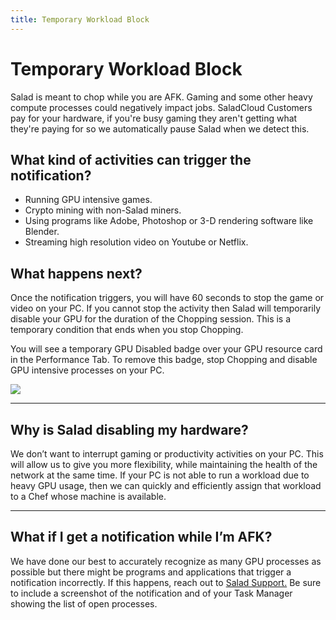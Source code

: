 ```yaml
---
title: Temporary Workload Block
---
```


# Temporary Workload Block

Salad is meant to chop while you are AFK. Gaming and some other heavy compute processes could negatively impact jobs.
SaladCloud Customers pay for your hardware, if you're busy gaming they aren't getting what they're paying for so we
automatically pause Salad when we detect this. 

## **What kind of activities can trigger the notification?**

- Running GPU intensive games.
- Crypto mining with non-Salad miners.
- Using programs like Adobe, Photoshop or 3-D rendering software like Blender.
- Streaming high resolution video on Youtube or Netflix.

## **What happens next?**

Once the notification triggers, you will have 60 seconds to stop the game or video on your PC. If you cannot stop the
activity then Salad will temporarily disable your GPU for the duration of the Chopping session. This is a temporary
condition that ends when you stop Chopping. 

You will see a temporary GPU Disabled badge over your GPU resource card in the Performance Tab. To remove this badge,
stop Chopping and disable GPU intensive processes on your PC. 

![](https://s3.amazonaws.com/helpscout.net/docs/assets/615b47bfca9e0011a4434693/images/6820ac6d8b02b3276e4b447f/file-zQ7QFH42WQ.png)

---

## **Why is Salad disabling my hardware?**

We don’t want to interrupt gaming or productivity activities on your PC. This will allow us to give you more
flexibility, while maintaining the health of the network at the same time. If your PC is not able to run a workload due
to heavy GPU usage, then we can quickly and efficiently assign that workload to a Chef whose machine is available.

---

## **What if I get a notification while I’m AFK?**

We have done our best to accurately recognize as many GPU processes as possible but there might be programs and
applications that trigger a notification incorrectly. If this happens, reach out to
[Salad Support.](https://support.salad.com/article/216-how-to-create-a-support-ticket) Be sure to include a screenshot
of the notification and of your Task Manager showing the list of open processes.
